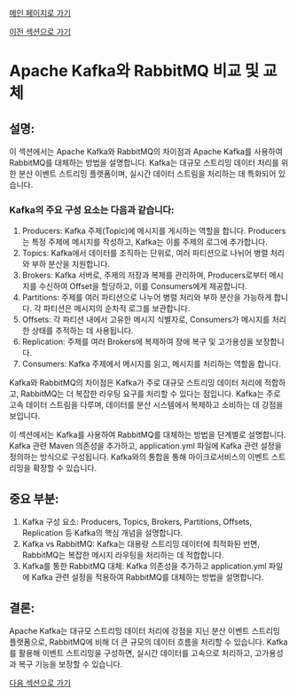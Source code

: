 [메인 페이지로 가기](main.md)

[이전 섹션으로 가기](section_11-2.md)

# Apache Kafka와 RabbitMQ 비교 및 교체

## 설명:

이 섹션에서는 Apache Kafka와 RabbitMQ의 차이점과 Apache Kafka를 사용하여 RabbitMQ를 대체하는 방법을 설명합니다. Kafka는 대규모 스트리밍 데이터 처리를 위한 분산 이벤트 스트리밍 플랫폼이며, 실시간 데이터 스트림을 처리하는 데 특화되어 있습니다.

### Kafka의 주요 구성 요소는 다음과 같습니다:

 1. Producers: Kafka 주제(Topic)에 메시지를 게시하는 역할을 합니다. Producers는 특정 주제에 메시지를 작성하고, Kafka는 이를 주제의 로그에 추가합니다.
 2. Topics: Kafka에서 데이터를 조직하는 단위로, 여러 파티션으로 나뉘어 병렬 처리와 부하 분산을 지원합니다.
 3. Brokers: Kafka 서버로, 주제의 저장과 복제를 관리하며, Producers로부터 메시지를 수신하여 Offset을 할당하고, 이를 Consumers에게 제공합니다.
 4. Partitions: 주제를 여러 파티션으로 나누어 병렬 처리와 부하 분산을 가능하게 합니다. 각 파티션은 메시지의 순차적 로그를 보관합니다.
 5. Offsets: 각 파티션 내에서 고유한 메시지 식별자로, Consumers가 메시지를 처리한 상태를 추적하는 데 사용됩니다.
 6. Replication: 주제를 여러 Brokers에 복제하여 장애 복구 및 고가용성을 보장합니다.
 7. Consumers: Kafka 주제에서 메시지를 읽고, 메시지를 처리하는 역할을 합니다.

Kafka와 RabbitMQ의 차이점은 Kafka가 주로 대규모 스트리밍 데이터 처리에 적합하고, RabbitMQ는 더 복잡한 라우팅 요구를 처리할 수 있다는 점입니다. Kafka는 주로 고속 데이터 스트림을 다루며, 데이터를 분산 시스템에서 복제하고 소비하는 데 강점을 보입니다.

이 섹션에서는 Kafka를 사용하여 RabbitMQ를 대체하는 방법을 단계별로 설명합니다. Kafka 관련 Maven 의존성을 추가하고, application.yml 파일에 Kafka 관련 설정을 정의하는 방식으로 구성됩니다. Kafka와의 통합을 통해 마이크로서비스의 이벤트 스트리밍을 확장할 수 있습니다.

## 중요 부분:

 1. Kafka 구성 요소: Producers, Topics, Brokers, Partitions, Offsets, Replication 등 Kafka의 핵심 개념을 설명합니다.
 2. Kafka vs RabbitMQ: Kafka는 대용량 스트리밍 데이터에 최적화된 반면, RabbitMQ는 복잡한 메시지 라우팅을 처리하는 데 적합합니다.
 3. Kafka를 통한 RabbitMQ 대체: Kafka 의존성을 추가하고 application.yml 파일에 Kafka 관련 설정을 적용하여 RabbitMQ를 대체하는 방법을 설명합니다.

## 결론:

Apache Kafka는 대규모 스트리밍 데이터 처리에 강점을 지닌 분산 이벤트 스트리밍 플랫폼으로, RabbitMQ에 비해 더 큰 규모의 데이터 흐름을 처리할 수 있습니다. Kafka를 활용해 이벤트 스트리밍을 구성하면, 실시간 데이터를 고속으로 처리하고, 고가용성과 복구 기능을 보장할 수 있습니다.

[다음 섹션으로 가기](section_11-3.md)
